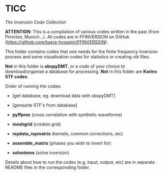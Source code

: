 # TICC

*The Inversion Code Collection*

**ATTENTION**:
This is a compilation of various codes written in the past (from Princton, Munich...).
All codes are in FFINVERSION on GitHub (https://github.com/kasra-hosseini/FFINVERSION).

This folder contains codes that one needs for the finite frequency inversion process and some visualisation codes for statistics or creating vtk files.

**Not** in this folder is **obspyDMT**, or a code of your choice to download/organise a database for processing.
**Not** in this folder are **Karins STF codes**.

Order of running the codes:

* [get database, eg. download data with obspyDMT]
* [genearte STF's from database]

* **pyffproc** (cross correlation with synthetic waveforms)

* **meshgrid** (creates grid)

* **raydata_raymatrix** (kernels, common corrections, etc)

* **assemble_matrix** (phases you wish to invert for)

* **solvetomo** (solve inversion)

Details about how to run the codes (e.g. input, output, etc) are in separate README files in the corresponding folder.